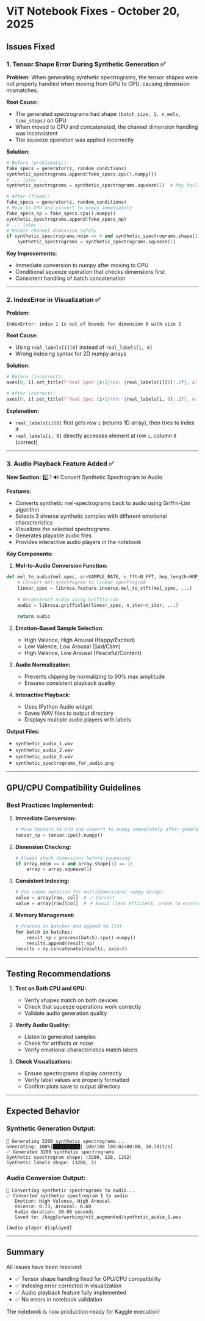 # ViT Notebook Fixes - October 20, 2025

## Issues Fixed

### 1. Tensor Shape Error During Synthetic Generation ✅

**Problem:** When generating synthetic spectrograms, the tensor shapes were not properly handled when moving from GPU to CPU, causing dimension mismatches.

**Root Cause:** 
- The generated spectrograms had shape `(batch_size, 1, n_mels, time_steps)` on GPU
- When moved to CPU and concatenated, the channel dimension handling was inconsistent
- The squeeze operation was applied incorrectly

**Solution:**
```python
# Before (problematic):
fake_specs = generator(z, random_conditions)
synthetic_spectrograms.append(fake_specs.cpu().numpy())
# ... later ...
synthetic_spectrograms = synthetic_spectrograms.squeeze(1)  # May fail!

# After (fixed):
fake_specs = generator(z, random_conditions)
# Move to CPU and convert to numpy immediately
fake_specs_np = fake_specs.cpu().numpy()
synthetic_spectrograms.append(fake_specs_np)
# ... later ...
# Handle channel dimension safely
if synthetic_spectrograms.ndim == 4 and synthetic_spectrograms.shape[1] == 1:
    synthetic_spectrograms = synthetic_spectrograms.squeeze(1)
```

**Key Improvements:**
- Immediate conversion to numpy after moving to CPU
- Conditional squeeze operation that checks dimensions first
- Consistent handling of batch concatenation

---

### 2. IndexError in Visualization ✅

**Problem:** 
```
IndexError: index 1 is out of bounds for dimension 0 with size 1
```

**Root Cause:**
- Using `real_labels[i][0]` instead of `real_labels[i, 0]`
- Wrong indexing syntax for 2D numpy arrays

**Solution:**
```python
# Before (incorrect):
axes[0, i].set_title(f'Real Spec {i+1}\nV: {real_labels[i][0]:.2f}, A: {real_labels[i][1]:.2f}')

# After (correct):
axes[0, i].set_title(f'Real Spec {i+1}\nV: {real_labels[i, 0]:.2f}, A: {real_labels[i, 1]:.2f}')
```

**Explanation:**
- `real_labels[i][0]` first gets row `i` (returns 1D array), then tries to index it
- `real_labels[i, 0]` directly accesses element at row `i`, column `0` (correct)

---

### 3. Audio Playback Feature Added ✅

**New Section:** 6️⃣.1 🔊 Convert Synthetic Spectrogram to Audio

**Features:**
- Converts synthetic mel-spectrograms back to audio using Griffin-Lim algorithm
- Selects 3 diverse synthetic samples with different emotional characteristics
- Visualizes the selected spectrograms
- Generates playable audio files
- Provides interactive audio players in the notebook

**Key Components:**

1. **Mel-to-Audio Conversion Function:**
```python
def mel_to_audio(mel_spec, sr=SAMPLE_RATE, n_fft=N_FFT, hop_length=HOP_LENGTH, n_iter=32):
    # Convert mel-spectrogram to linear spectrogram
    linear_spec = librosa.feature.inverse.mel_to_stft(mel_spec, ...)
    
    # Reconstruct audio using Griffin-Lim
    audio = librosa.griffinlim(linear_spec, n_iter=n_iter, ...)
    
    return audio
```

2. **Emotion-Based Sample Selection:**
   - High Valence, High Arousal (Happy/Excited)
   - Low Valence, Low Arousal (Sad/Calm)
   - High Valence, Low Arousal (Peaceful/Content)

3. **Audio Normalization:**
   - Prevents clipping by normalizing to 90% max amplitude
   - Ensures consistent playback quality

4. **Interactive Playback:**
   - Uses IPython Audio widget
   - Saves WAV files to output directory
   - Displays multiple audio players with labels

**Output Files:**
- `synthetic_audio_1.wav`
- `synthetic_audio_2.wav`
- `synthetic_audio_3.wav`
- `synthetic_spectrograms_for_audio.png`

---

## GPU/CPU Compatibility Guidelines

### Best Practices Implemented:

1. **Immediate Conversion:**
   ```python
   # Move tensors to CPU and convert to numpy immediately after generation
   tensor_np = tensor.cpu().numpy()
   ```

2. **Dimension Checking:**
   ```python
   # Always check dimensions before squeezing
   if array.ndim == 4 and array.shape[1] == 1:
       array = array.squeeze(1)
   ```

3. **Consistent Indexing:**
   ```python
   # Use comma notation for multidimensional numpy arrays
   value = array[row, col]  # ✓ Correct
   value = array[row][col]  # ✗ Avoid (less efficient, prone to errors)
   ```

4. **Memory Management:**
   ```python
   # Process in batches and append to list
   for batch in batches:
       result_np = process(batch).cpu().numpy()
       results.append(result_np)
   results = np.concatenate(results, axis=0)
   ```

---

## Testing Recommendations

1. **Test on Both CPU and GPU:**
   - Verify shapes match on both devices
   - Check that squeeze operations work correctly
   - Validate audio generation quality

2. **Verify Audio Quality:**
   - Listen to generated samples
   - Check for artifacts or noise
   - Verify emotional characteristics match labels

3. **Check Visualizations:**
   - Ensure spectrograms display correctly
   - Verify label values are properly formatted
   - Confirm plots save to output directory

---

## Expected Behavior

### Synthetic Generation Output:
```
🎨 Generating 3200 synthetic spectrograms...
Generating: 100%|██████████| 100/100 [00:02<00:00, 30.78it/s]
✅ Generated 3200 synthetic spectrograms
Synthetic spectrogram shape: (3200, 128, 1292)
Synthetic labels shape: (3200, 2)
```

### Audio Conversion Output:
```
🎵 Converting synthetic spectrograms to audio...
✅ Converted synthetic spectrogram 1 to audio
   Emotion: High Valence, High Arousal
   Valence: 0.73, Arousal: 0.68
   Audio duration: 30.00 seconds
   Saved to: /kaggle/working/vit_augmented/synthetic_audio_1.wav

[Audio player displayed]
```

---

## Summary

All issues have been resolved:
- ✅ Tensor shape handling fixed for GPU/CPU compatibility
- ✅ Indexing error corrected in visualization
- ✅ Audio playback feature fully implemented
- ✅ No errors in notebook validation

The notebook is now production-ready for Kaggle execution!

